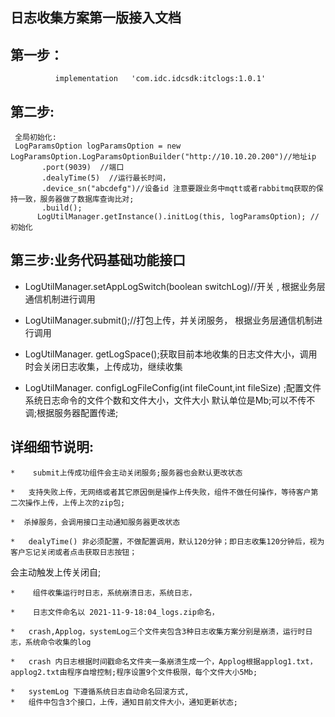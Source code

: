 ## 日志收集方案第一版接入文档
  ## 第一步：


              implementation   'com.idc.idcsdk:itclogs:1.0.1'



## 第二步:



     全局初始化:
     LogParamsOption logParamsOption = new LogParamsOption.LogParamsOptionBuilder("http://10.10.20.200")//地址ip
           .port(9039)  //端口
           .dealyTime(5)  //运行最长时间，
           .device_sn("abcdefg")//设备id 注意要跟业务中mqtt或者rabbitmq获取的保持一致，服务器做了数据库查询比对;
           .build();
          LogUtilManager.getInstance().initLog(this, logParamsOption); //初始化




##  第三步:业务代码基础功能接口



  *  LogUtilManager.setAppLogSwitch(boolean switchLog)//开关  , 根据业务层通信机制进行调用

  *  LogUtilManager.submit();//打包上传，并关闭服务， 根据业务层通信机制进行调用

  *  LogUtilManager. getLogSpace();获取目前本地收集的日志文件大小，调用时会关闭日志收集，上传成功，继续收集


  *  LogUtilManager. configLogFileConfig(int fileCount,int fileSize) ;配置文件系统日志命令的文件个数和文件大小，文件大小
  默认单位是Mb;可以不传不调;根据服务器配置传递;


##  详细细节说明:
    *    submit上传成功组件会主动关闭服务;服务器也会默认更改状态

    *   支持失败上传，无网络或者其它原因倒是操作上传失败，组件不做任何操作，等待客户第二次操作上传，上传上次的zip包;

    *  杀掉服务，会调用接口主动通知服务器更改状态

    *   dealyTime() 非必须配置，不做配置调用，默认120分钟；即日志收集120分钟后，视为客户忘记关闭或者点击获取日志按钮；
   会主动触发上传关闭自;

    *    组件收集运行时日志，系统崩溃日志，系统日志，

    *    日志文件命名以 2021-11-9-18:04_logs.zip命名，

    *   crash,Applog，systemLog三个文件夹包含3种日志收集方案分别是崩溃，运行时日志，系统命令收集的log

    *   crash 内日志根据时间戳命名文件夹一条崩溃生成一个，Applog根据applog1.txt，applog2.txt由程序自增控制;程序设置9个文件极限，每个文件大小5Mb;

    *   systemLog 下遵循系统日志自动命名回滚方式,
    *   组件中包含3个接口，上传，通知目前文件大小，通知更新状态;
